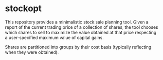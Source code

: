 # stockopt

This repository provides a minimalistic stock sale planning tool.  Given a
report of the current trading price of a collection of shares, the tool chooses
which shares to sell to maximize the value obtained at that price respecting a
user-specified maximum value of capital gains.

Shares are partitioned into groups by their cost basis (typically reflecting
when they were obtained).
